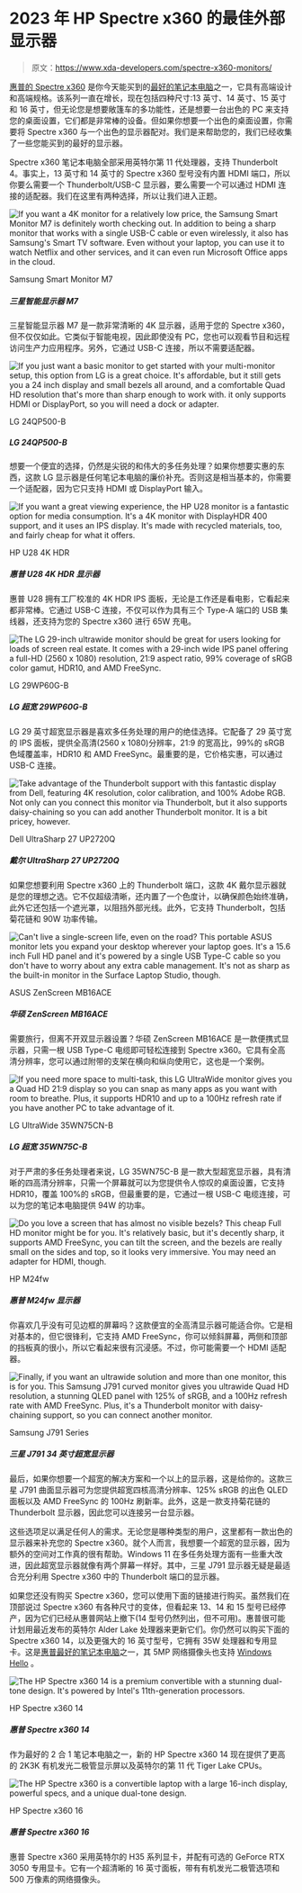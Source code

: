 # 2023 年 HP Spectre x360 的最佳外部显示器

> 原文：<https://www.xda-developers.com/spectre-x360-monitors/>

[惠普的 Spectre x360](https://www.xda-developers.com/hp-spectre-x360-13-5-review/) 是你今天能买到的[最好的笔记本电脑](https://www.xda-developers.com/best-laptops/)之一，它具有高端设计和高端规格。该系列一直在增长，现在包括四种尺寸:13 英寸、14 英寸、15 英寸和 16 英寸，但无论您是想要敞篷车的多功能性，还是想要一台出色的 PC 来支持您的桌面设置，它们都是非常棒的设备。但如果你想要一个出色的桌面设置，你需要将 Spectre x360 与一个出色的显示器配对。我们是来帮助您的，我们已经收集了一些您能买到的最好的显示器。

Spectre x360 笔记本电脑全部采用英特尔第 11 代处理器，支持 Thunderbolt 4。事实上，13 英寸和 14 英寸的 Spectre x360 型号没有内置 HDMI 端口，所以你要么需要一个 Thunderbolt/USB-C 显示器，要么需要一个可以通过 HDMI 连接的适配器。我们在这里有两种选择，所以让我们进入正题。

 <picture>![If you want a 4K monitor for a relatively low price, the Samsung Smart Monitor M7 is definitely worth checking out. In addition to being a sharp monitor that works with a single USB-C cable or even wirelessly, it also has Samsung's Smart TV software. Even without your laptop, you can use it to watch Netflix and other services, and it can even run Microsoft Office apps in the cloud.](img/f08d4a19755cbd206154ac2c507ecf4a.png)</picture> 

Samsung Smart Monitor M7

##### 三星智能显示器 M7

三星智能显示器 M7 是一款非常清晰的 4K 显示器，适用于您的 Spectre x360，但不仅仅如此。它类似于智能电视，因此即使没有 PC，您也可以观看节目和远程访问生产力应用程序。另外，它通过 USB-C 连接，所以不需要适配器。

 <picture>![If you just want a basic monitor to get started with your multi-monitor setup, this option from LG is a great choice. It's affordable, but it still gets you a 24 inch display and small bezels all around, and a comfortable Quad HD resolution that's more than sharp enough to work with. it only supports HDMI or DisplayPort, so you will need a dock or adapter.](img/e45dfdda217611c37bf2b8b0764ec4a3.png)</picture> 

LG 24QP500-B

##### LG 24QP500-B

想要一个便宜的选择，仍然是尖锐的和伟大的多任务处理？如果你想要实惠的东西，这款 LG 显示器是任何笔记本电脑的廉价补充。否则这是相当基本的，你需要一个适配器，因为它只支持 HDMI 或 DisplayPort 输入。

 <picture>![If you want a great viewing experience, the HP U28 monitor is a fantastic option for media consumption. It's a 4K monitor with DisplayHDR 400 support, and it uses an IPS display. It's made with recycled materials, too, and fairly cheap for what it offers.](img/5a1b5f30124343e193a255a4d4caf12d.png)</picture> 

HP U28 4K HDR

##### 惠普 U28 4K HDR 显示器

惠普 U28 拥有工厂校准的 4K HDR IPS 面板，无论是工作还是看电影，它看起来都非常棒。它通过 USB-C 连接，不仅可以作为具有三个 Type-A 端口的 USB 集线器，还支持为您的 Spectre x360 进行 65W 充电。

 <picture>![The LG 29-inch ultrawide monitor should be great for users looking for loads of screen real estate. It comes with a 29-inch wide IPS panel offering a full-HD (2560 x 1080) resolution, 21:9 aspect ratio, 99% coverage of sRGB color gamut, HDR10, and AMD FreeSync.](img/3fa73f9ac8fc3b17fbec8d60b6815781.png)</picture> 

LG 29WP60G-B

##### LG 超宽 29WP60G-B

LG 29 英寸超宽显示器是喜欢多任务处理的用户的绝佳选择。它配备了 29 英寸宽的 IPS 面板，提供全高清(2560 x 1080)分辨率，21:9 的宽高比，99%的 sRGB 色域覆盖率，HDR10 和 AMD FreeSync。最重要的是，它价格实惠，可以通过 USB-C 连接。

 <picture>![Take advantage of the Thunderbolt support with this fantastic display from Dell, featuring 4K resolution, color calibration, and 100% Adobe RGB. Not only can you connect this monitor via Thunderbolt, but it also supports daisy-chaining so you can add another Thunderbolt monitor. It is a bit pricey, however.](img/38ec1ff43cf96faaade86b17f409e1a5.png)</picture> 

Dell UltraSharp 27 UP2720Q

##### 戴尔 UltraSharp 27 UP2720Q

如果您想要利用 Spectre x360 上的 Thunderbolt 端口，这款 4K 戴尔显示器就是您的理想之选。它不仅超级清晰，还内置了一个色度计，以确保颜色始终准确，此外它还包括一个遮光罩，以阻挡外部光线。此外，它支持 Thunderbolt，包括菊花链和 90W 功率传输。

 <picture>![Can't live a single-screen life, even on the road? This portable ASUS monitor lets you expand your desktop wherever your laptop goes. It's a 15.6 inch Full HD panel and it's powered by a single USB Type-C cable so you don't have to worry about any extra cable management. It's not as sharp as the built-in monitor in the Surface Laptop Studio, though.](img/9e8af2c6d127d1465cc69761428b2bf2.png)</picture> 

ASUS ZenScreen MB16ACE

##### 华硕 ZenScreen MB16ACE

需要旅行，但离不开双显示器设置？华硕 ZenScreen MB16ACE 是一款便携式显示器，只需一根 USB Type-C 电缆即可轻松连接到 Spectre x360。它具有全高清分辨率，您可以通过附带的支架在横向和纵向使用它，这也是一个案例。

 <picture>![If you need more space to multi-task, this LG UltraWide monitor gives you a Quad HD 21:9 display so you can snap as many apps as you want with room to breathe. Plus, it supports HDR10 and up to a 100Hz refresh rate if you have another PC to take advantage of it.](img/01c908c6c199622f8ce7b19f06baa9c4.png)</picture> 

LG UltraWide 35WN75CN-B

##### LG 超宽 35WN75C-B

对于严肃的多任务处理者来说，LG 35WN75C-B 是一款大型超宽显示器，具有清晰的四高清分辨率，只需一个屏幕就可以为您提供令人惊叹的桌面设置，它支持 HDR10，覆盖 100%的 sRGB，但最重要的是，它通过一根 USB-C 电缆连接，可以为您的笔记本电脑提供 94W 的功率。

 <picture>![Do you love a screen that has almost no visible bezels? This cheap Full HD monitor might be for you. It's relatively basic, but it's decently sharp, it supports AMD FreeSync, you can tilt the screen, and the bezels are really small on the sides and top, so it looks very immersive. You may need an adapter for HDMI, though.](img/b78f6429486c402901b30dcf6b72c4dd.png)</picture> 

HP M24fw

##### 惠普 M24fw 显示器

你喜欢几乎没有可见边框的屏幕吗？这款便宜的全高清显示器可能适合你。它是相对基本的，但它很锋利，它支持 AMD FreeSync，你可以倾斜屏幕，两侧和顶部的挡板真的很小，所以它看起来很有沉浸感。不过，你可能需要一个 HDMI 适配器。

 <picture>![Finally, if you want an ultrawide solution and more than one monitor, this is for you. This Samsung J791 curved monitor gives you ultrawide Quad HD resolution, a stunning QLED panel with 125% of sRGB, and a 100Hz refresh rate with AMD FreeSync. Plus, it's a Thunderbolt monitor with daisy-chaining support, so you can connect another monitor.](img/3e32a8d4396d5025d10097e268b568a0.png)</picture> 

Samsung J791 Series

##### 三星 J791 34 英寸超宽显示器

最后，如果你想要一个超宽的解决方案和一个以上的显示器，这是给你的。这款三星 J791 曲面显示器可为您提供超宽四核高清分辨率、125% sRGB 的出色 QLED 面板以及 AMD FreeSync 的 100Hz 刷新率。此外，这是一款支持菊花链的 Thunderbolt 显示器，因此您可以连接另一台显示器。

这些选项足以满足任何人的需求。无论您是哪种类型的用户，这里都有一款出色的显示器来补充您的 Spectre x360。就个人而言，我想要一个超宽的显示器，因为额外的空间对工作真的很有帮助。Windows 11 在多任务处理方面有一些重大改进，因此超宽显示器就像有两个屏幕一样好。其中，三星 J791 显示器无疑是最适合充分利用 Spectre x360 中的 Thunderbolt 端口的显示器。

如果您还没有购买 Spectre x360，您可以使用下面的链接进行购买。虽然我们在顶部说过 Spectre x360 有各种尺寸的变体，但看起来 13、14 和 15 型号已经停产，因为它们已经从惠普网站上撤下(14 型号仍然列出，但不可用)。惠普很可能计划用最近发布的英特尔 Alder Lake 处理器来更新它们。你仍然可以购买下面的 Spectre x360 14，以及更强大的 16 英寸型号，它拥有 35W 处理器和专用显卡。这是[惠普最好的笔记本电脑](https://www.xda-developers.com/best-hp-laptops/)之一，其 5MP 网络摄像头也支持 [Windows Hello](https://www.xda-developers.com/best-laptops-with-windows-hello/) 。

 <picture>![The HP Spectre x360 14 is a premium convertible with a stunning dual-tone design. It's powered by Intel's 11th-generation processors.](img/b9418430c15479ece66186f953bf05a2.png)</picture> 

HP Spectre x360 14

##### 惠普 Spectre x360 14

作为最好的 2 合 1 笔记本电脑之一，新的 HP Spectre x360 14 现在提供了更高的 2K3K 有机发光二极管显示屏以及英特尔的第 11 代 Tiger Lake CPUs。

 <picture>![The HP Spectre x360 is a convertible laptop with a large 16-inch display, powerful specs, and a unique dual-tone design. ](img/86dc561ba908f838285016ed5ce5052d.png)</picture> 

HP Spectre x360 16

##### 惠普 Spectre x360 16

惠普 Spectre x360 采用英特尔的 H35 系列显卡，并配有可选的 GeForce RTX 3050 专用显卡。它有一个超清晰的 16 英寸面板，带有有机发光二极管选项和 500 万像素的网络摄像头。